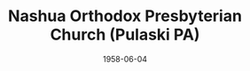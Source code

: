 ---
date: &id001 1958-06-04
end_date: null
location:
  address: Route 551 between Route 208 and Route 422
  city: Pulaski
  state: PA
minister:
- end: 1966-01-01
  name: Arnold Kress
  start: 1960-01-01
  type: pastor
- end: 1969-01-01
  name: A Boyce Spooner
  start: 1966-01-01
  type: pastor
- end: 1976-01-01
  name: Lawrence Semel
  start: 1972-01-01
  type: pastor
- end: 1980-01-01
  name: Robert Atwell
  start: 1977-01-01
  type: pastor
- end: 1985-01-01
  name: Craig DeBenedictis
  start: 1980-01-01
  type: pastor
- end: 1988-01-01
  name: David Kiester
  start: 1986-01-01
  type: pastor
- end: 1991-01-01
  name: Richard Sowder
  start: 1990-01-01
  type: supply
- end: 1995-01-01
  name: Douglas Smith
  start: 1993-01-01
  type: pastor
- end: 2014-01-01
  name: Steven Miller
  start: 1998-01-01
  type: pastor
- end: null
  name: D Patrick Ramsey
  start: 2014-01-01
  type: MISSING
ministers:
- Arnold Kress
- A Boyce Spooner
- Lawrence Semel
- Robert Atwell
- Craig DeBenedictis
- David Kiester
- Richard Sowder
- Douglas Smith
- Steven Miller
- D Patrick Ramsey
name: Nashua Orthodox Presbyterian Church
names:
- end: null
  name: Nashua Orthodox Presbyterian Church
  start: 1958-06-04
origination_date: *id001
raw_data: "PA  Pulaski\nNashua Orthodox Presbyterian Church  (June 4, 1958\u2013 )\n\
  Route 551 between Route 208 and Route 422\nPastors: Arnold Kress, 1960\u201366\n\
  A. Boyce Spooner, 1966\u201369\nLawrence Semel, 1972\u201376\nRobert Atwell, 1977\u2013\
  80\nCraig DeBenedictis, 1980\u201385\nDavid Kiester, 1986\u201388\nRichard Sowder\
  \ (Supply), 1990\u201391\nDouglas Smith, 1993\u201395\nSteven Miller, 1998\u2013\
  2014\nD. Patrick Ramsey, 2014\u2013\nTeacher: Everett C. DeVelde, 2006\u201313"
received_from: null
states:
- PA
status:
  active: true
  end_date: null
  reason: null
  received_from: null
  withdrawal_to: null
title: Nashua Orthodox Presbyterian Church (Pulaski PA)

---